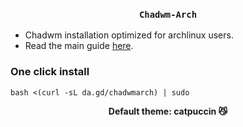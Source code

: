 ### <p align=center> ```Chadwm-Arch``` </p>
- Chadwm installation optimized for archlinux users.
- Read the main guide [here](https://github.com/siduck/chadwm#setup).

### One click install 
```
bash <(curl -sL da.gd/chadwmarch) | sudo
```

<p align=center><b> Default theme: catpuccin 😼 </b></p>
